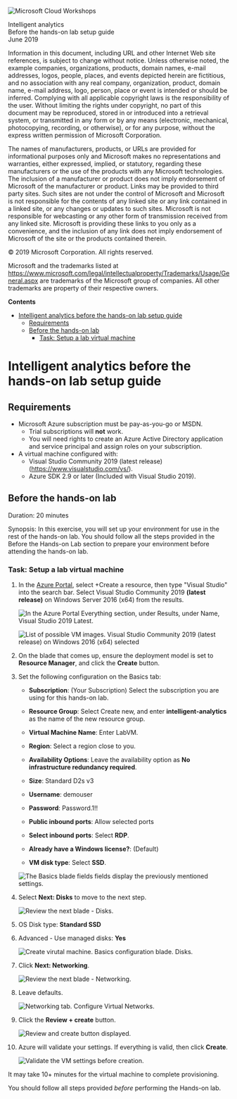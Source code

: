 ![Microsoft Cloud Workshops](https://github.com/Microsoft/MCW-Template-Cloud-Workshop/raw/master/Media/ms-cloud-workshop.png "Microsoft Cloud Workshops")

<div class="MCWHeader1">
Intelligent analytics
</div>

<div class="MCWHeader2">
Before the hands-on lab setup guide
</div>

<div class="MCWHeader3">
June 2019
</div>

Information in this document, including URL and other Internet Web site references, is subject to change without notice. Unless otherwise noted, the example companies, organizations, products, domain names, e-mail addresses, logos, people, places, and events depicted herein are fictitious, and no association with any real company, organization, product, domain name, e-mail address, logo, person, place or event is intended or should be inferred. Complying with all applicable copyright laws is the responsibility of the user. Without limiting the rights under copyright, no part of this document may be reproduced, stored in or introduced into a retrieval system, or transmitted in any form or by any means (electronic, mechanical, photocopying, recording, or otherwise), or for any purpose, without the express written permission of Microsoft Corporation.

The names of manufacturers, products, or URLs are provided for informational purposes only and Microsoft makes no representations and warranties, either expressed, implied, or statutory, regarding these manufacturers or the use of the products with any Microsoft technologies. The inclusion of a manufacturer or product does not imply endorsement of Microsoft of the manufacturer or product. Links may be provided to third party sites. Such sites are not under the control of Microsoft and Microsoft is not responsible for the contents of any linked site or any link contained in a linked site, or any changes or updates to such sites. Microsoft is not responsible for webcasting or any other form of transmission received from any linked site. Microsoft is providing these links to you only as a convenience, and the inclusion of any link does not imply endorsement of Microsoft of the site or the products contained therein.

© 2019 Microsoft Corporation. All rights reserved.

Microsoft and the trademarks listed at <https://www.microsoft.com/legal/intellectualproperty/Trademarks/Usage/General.aspx> are trademarks of the Microsoft group of companies. All other trademarks are property of their respective owners.

**Contents**

<!-- TOC -->

- [Intelligent analytics before the hands-on lab setup guide](#Intelligent-analytics-before-the-hands-on-lab-setup-guide)
  - [Requirements](#Requirements)
  - [Before the hands-on lab](#Before-the-hands-on-lab)
    - [Task: Setup a lab virtual machine](#Task-Setup-a-lab-virtual-machine)
<!-- /TOC -->

# Intelligent analytics before the hands-on lab setup guide

## Requirements

- Microsoft Azure subscription must be pay-as-you-go or MSDN.
  - Trial subscriptions will **not** work.
  - You will need rights to create an Azure Active Directory application and service principal and assign roles on your subscription.
- A virtual machine configured with:
  - Visual Studio Community 2019 (latest release) (<https://www.visualstudio.com/vs/>).
  - Azure SDK 2.9 or later (Included with Visual Studio 2019).

## Before the hands-on lab

Duration: 20 minutes

Synopsis: In this exercise, you will set up your environment for use in the rest of the hands-on lab. You should follow all the steps provided in the Before the Hands-on Lab section to prepare your environment before attending the hands-on lab.

### Task: Setup a lab virtual machine

1. In the [Azure Portal](https://portal.azure.com/), select +Create a resource, then type "Visual Studio" into the search bar. Select Visual Studio Community 2019 **(latest release)** on Windows Server 2016 (x64) from the results.

    ![In the Azure Portal Everything section, under Results, under Name, Visual Studio 2019 Latest.](media/2019-06-19-15-05-08.png "Visual Studio 2019 Latest option is displayed")

    ![List of possible VM images.  Visual Studio Community 2019 (latest release) on Windows 2016 (x64) selected](media/2019-06-19-15-03-12.png "Visual Studio Community 2019 (latest release) on Windows 2016 (x64) selected")

2. On the blade that comes up, ensure the deployment model is set to **Resource Manager**, and click the **Create** button.

3. Set the following configuration on the Basics tab:

    - **Subscription**: (Your Subscription) Select the subscription you are using for this hands-on lab.

    - **Resource Group**: Select Create new, and enter **intelligent-analytics** as the name of the new resource group.

    - **Virtual Machine Name**: Enter LabVM.

    - **Region**: Select a region close to you.

    - **Availability Options**:  Leave the availability option as **No infrastructure redundancy required**.

    - **Size**: Standard D2s v3

    - **Username**: demouser

    - **Password**: Password.1!!

    - **Public inbound ports**: Allow selected ports

    - **Select inbound ports**: Select **RDP**.

    - **Already have a Windows license?**: (Default)

    - **VM disk type**: Select **SSD**.

    ![The Basics blade fields fields display the previously mentioned settings.](media/2019-03-20-10-50-25.png)

4. Select **Next: Disks** to move to the next step.

    ![Review the next blade - Disks.](media/2019-03-20-10-53-39.png)

5. OS Disk type: **Standard SSD**

6. Advanced - Use managed disks: **Yes**

    ![Create virutal machine.  Basics configuration blade. Disks.](media/2019-03-20-11-28-25.png "Create a Virtual Machine")

7. Click **Next: Networking**.

    ![Review the next blade - Networking.](media/2019-03-20-11-18-33.png "Review the next blade - Networking.")

8. Leave defaults.

    ![Networking tab. Configure Virtual Networks.](media/2019-03-20-11-20-21.png "Networking tab - Configure Virtual Networks")

9. Click the **Review + create** button.

    ![Review and create button displayed.](media/2019-03-20-11-23-20.png "Review and create button")

10. Azure will validate your settings.  If everything is valid, then click **Create**.

    ![Validate the VM settings before creation.](media/2019-03-20-15-18-30.png "Validation passed")

It may take 10+ minutes for the virtual machine to complete provisioning.

You should follow all steps provided *before* performing the Hands-on lab.

